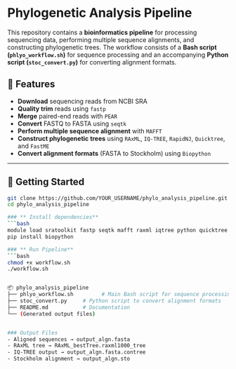 # Phylogenetic Analysis Pipeline

This repository contains a **bioinformatics pipeline** for processing sequencing data, performing multiple sequence alignments, and constructing phylogenetic trees. The workflow consists of a **Bash script (`phlyo_workflow.sh`)** for sequence processing and an accompanying **Python script (`stoc_convert.py`)** for converting alignment formats.

## 📌 Features
- **Download** sequencing reads from NCBI SRA
- **Quality trim** reads using `fastp`
- **Merge** paired-end reads with `PEAR`
- **Convert** FASTQ to FASTA using `seqtk`
- **Perform multiple sequence alignment** with `MAFFT`
- **Construct phylogenetic trees** using `RAxML`, `IQ-TREE`, `RapidNJ`, `Quicktree`, and `FastME`
- **Convert alignment formats** (FASTA to Stockholm) using `Biopython`

---

## 🚀 Getting Started

```bash
git clone https://github.com/YOUR_USERNAME/phylo_analysis_pipeline.git
cd phylo_analysis_pipeline

### ** Install dependencies**
```bash
module load sratoolkit fastp seqtk mafft raxml iqtree python quicktree
pip install biopython

### ** Run Pipeline**
```bash
chmod +x workflow.sh
./workflow.sh


📦 phylo_analysis_pipeline
├── phlyo_workflow.sh         # Main Bash script for sequence processing & tree construction
├── stoc_convert.py     # Python script to convert alignment formats
├── README.md           # Documentation
└── (Generated output files)


### Output Files
- Aligned sequences → output_algn.fasta
- RAxML tree → RAxML_bestTree.raxml1000_tree
- IQ-TREE output → output_algn.fasta.contree
- Stockholm alignment → output_algn.sto

